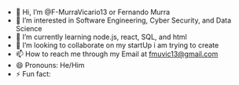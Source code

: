 - 👋 Hi, I’m @F-MurraVicario13 or Fernando Murra
- 👀 I’m interested in Software Engineering, Cyber Security, and Data Science
- 🌱 I’m currently learning node.js, react, SQL, and html
- 💞️ I’m looking to collaborate on my startUp i am trying to create
- 📫 How to reach me through my Email at fmuvic13@gmail.com
- 😄 Pronouns: He/Him
- ⚡ Fun fact: 

<!---
F-MurraVicario13/F-MurraVicario13 is a ✨ special ✨ repository because its `README.md` (this file) appears on your GitHub profile.
You can click the Preview link to take a look at your changes.
--->
